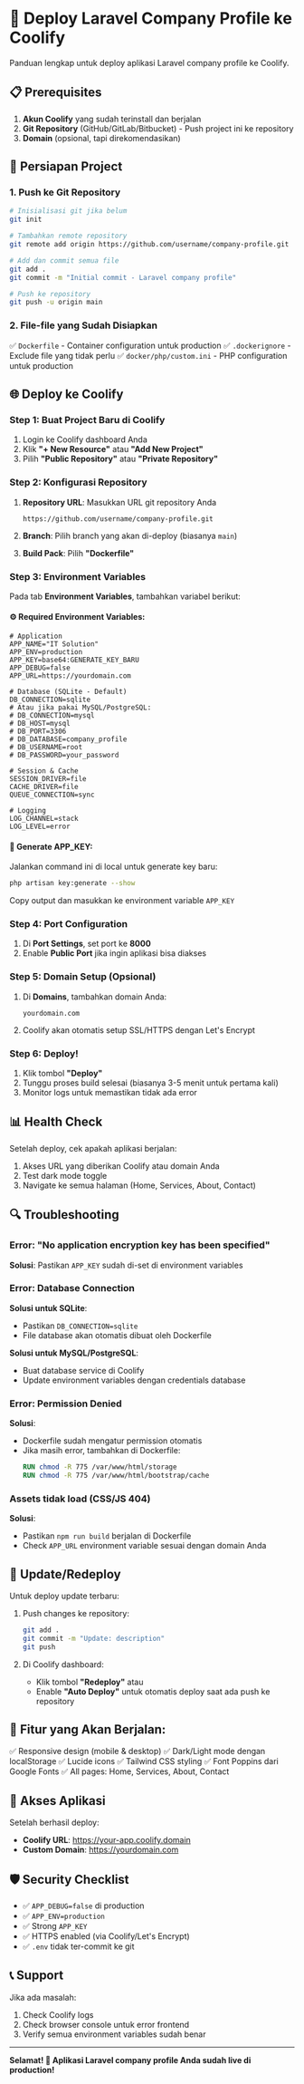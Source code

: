 # 🚀 Deploy Laravel Company Profile ke Coolify

Panduan lengkap untuk deploy aplikasi Laravel company profile ke Coolify.

## 📋 Prerequisites

1. **Akun Coolify** yang sudah terinstall dan berjalan
2. **Git Repository** (GitHub/GitLab/Bitbucket) - Push project ini ke repository
3. **Domain** (opsional, tapi direkomendasikan)

## 🔧 Persiapan Project

### 1. Push ke Git Repository

```bash
# Inisialisasi git jika belum
git init

# Tambahkan remote repository
git remote add origin https://github.com/username/company-profile.git

# Add dan commit semua file
git add .
git commit -m "Initial commit - Laravel company profile"

# Push ke repository
git push -u origin main
```

### 2. File-file yang Sudah Disiapkan

✅ `Dockerfile` - Container configuration untuk production
✅ `.dockerignore` - Exclude file yang tidak perlu
✅ `docker/php/custom.ini` - PHP configuration untuk production

## 🌐 Deploy ke Coolify

### Step 1: Buat Project Baru di Coolify

1. Login ke Coolify dashboard Anda
2. Klik **"+ New Resource"** atau **"Add New Project"**
3. Pilih **"Public Repository"** atau **"Private Repository"**

### Step 2: Konfigurasi Repository

1. **Repository URL**: Masukkan URL git repository Anda
   ```
   https://github.com/username/company-profile.git
   ```

2. **Branch**: Pilih branch yang akan di-deploy (biasanya `main`)

3. **Build Pack**: Pilih **"Dockerfile"**

### Step 3: Environment Variables

Pada tab **Environment Variables**, tambahkan variabel berikut:

#### ⚙️ Required Environment Variables:

```env
# Application
APP_NAME="IT Solution"
APP_ENV=production
APP_KEY=base64:GENERATE_KEY_BARU
APP_DEBUG=false
APP_URL=https://yourdomain.com

# Database (SQLite - Default)
DB_CONNECTION=sqlite
# Atau jika pakai MySQL/PostgreSQL:
# DB_CONNECTION=mysql
# DB_HOST=mysql
# DB_PORT=3306
# DB_DATABASE=company_profile
# DB_USERNAME=root
# DB_PASSWORD=your_password

# Session & Cache
SESSION_DRIVER=file
CACHE_DRIVER=file
QUEUE_CONNECTION=sync

# Logging
LOG_CHANNEL=stack
LOG_LEVEL=error
```

#### 🔑 Generate APP_KEY:

Jalankan command ini di local untuk generate key baru:
```bash
php artisan key:generate --show
```

Copy output dan masukkan ke environment variable `APP_KEY`

### Step 4: Port Configuration

1. Di **Port Settings**, set port ke **8000**
2. Enable **Public Port** jika ingin aplikasi bisa diakses

### Step 5: Domain Setup (Opsional)

1. Di **Domains**, tambahkan domain Anda:
   ```
   yourdomain.com
   ```
2. Coolify akan otomatis setup SSL/HTTPS dengan Let's Encrypt

### Step 6: Deploy!

1. Klik tombol **"Deploy"**
2. Tunggu proses build selesai (biasanya 3-5 menit untuk pertama kali)
3. Monitor logs untuk memastikan tidak ada error

## 📊 Health Check

Setelah deploy, cek apakah aplikasi berjalan:

1. Akses URL yang diberikan Coolify atau domain Anda
2. Test dark mode toggle
3. Navigate ke semua halaman (Home, Services, About, Contact)

## 🔍 Troubleshooting

### Error: "No application encryption key has been specified"

**Solusi**: Pastikan `APP_KEY` sudah di-set di environment variables

### Error: Database Connection

**Solusi untuk SQLite**:
- Pastikan `DB_CONNECTION=sqlite` 
- File database akan otomatis dibuat oleh Dockerfile

**Solusi untuk MySQL/PostgreSQL**:
- Buat database service di Coolify
- Update environment variables dengan credentials database

### Error: Permission Denied

**Solusi**: 
- Dockerfile sudah mengatur permission otomatis
- Jika masih error, tambahkan di Dockerfile:
  ```dockerfile
  RUN chmod -R 775 /var/www/html/storage
  RUN chmod -R 775 /var/www/html/bootstrap/cache
  ```

### Assets tidak load (CSS/JS 404)

**Solusi**:
- Pastikan `npm run build` berjalan di Dockerfile
- Check `APP_URL` environment variable sesuai dengan domain Anda

## 🔄 Update/Redeploy

Untuk deploy update terbaru:

1. Push changes ke repository:
   ```bash
   git add .
   git commit -m "Update: description"
   git push
   ```

2. Di Coolify dashboard:
   - Klik tombol **"Redeploy"** atau
   - Enable **"Auto Deploy"** untuk otomatis deploy saat ada push ke repository

## 🎨 Fitur yang Akan Berjalan:

✅ Responsive design (mobile & desktop)
✅ Dark/Light mode dengan localStorage
✅ Lucide icons
✅ Tailwind CSS styling
✅ Font Poppins dari Google Fonts
✅ All pages: Home, Services, About, Contact

## 📱 Akses Aplikasi

Setelah berhasil deploy:

- **Coolify URL**: https://your-app.coolify.domain
- **Custom Domain**: https://yourdomain.com

## 🛡️ Security Checklist

- ✅ `APP_DEBUG=false` di production
- ✅ `APP_ENV=production`
- ✅ Strong `APP_KEY`
- ✅ HTTPS enabled (via Coolify/Let's Encrypt)
- ✅ `.env` tidak ter-commit ke git

## 📞 Support

Jika ada masalah:
1. Check Coolify logs
2. Check browser console untuk error frontend
3. Verify semua environment variables sudah benar

---

**Selamat! 🎉 Aplikasi Laravel company profile Anda sudah live di production!**
